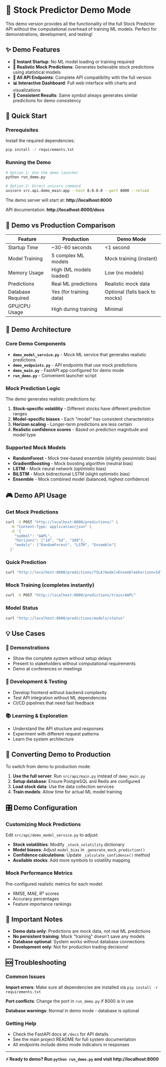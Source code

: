 # 🚀 Stock Predictor Demo Mode

This demo version provides all the functionality of the full Stock Predictor API without the computational overhead of training ML models. Perfect for demonstrations, development, and testing!

## ✨ Demo Features

- **🚀 Instant Startup**: No ML model loading or training required
- **🎯 Realistic Mock Predictions**: Generates believable stock predictions using statistical models
- **🔄 All API Endpoints**: Complete API compatibility with the full version
- **📊 Interactive Dashboard**: Full web interface with charts and visualizations  
- **🎲 Consistent Results**: Same symbol always generates similar predictions for demo consistency

## 🚦 Quick Start

### Prerequisites
Install the required dependencies:
```bash
pip install -r requirements.txt
```

### Running the Demo
```bash
# Option 1: Use the demo launcher
python run_demo.py

# Option 2: Direct uvicorn command  
uvicorn src.api.demo_main:app --host 0.0.0.0 --port 8000 --reload
```

The demo server will start at: **http://localhost:8000**

API documentation: **http://localhost:8000/docs**

## 🎯 Demo vs Production Comparison

| Feature | Production | Demo Mode |
|---------|------------|-----------|
| Startup Time | ~30-60 seconds | <1 second |
| Model Training | 5 complex ML models | Mock training (instant) |
| Memory Usage | High (ML models loaded) | Low (no models) |
| Predictions | Real ML predictions | Realistic mock data |
| Database Required | Yes (for training data) | Optional (falls back to mocks) |
| GPU/CPU Usage | High during training | Minimal |

## 🔧 Demo Architecture

### Core Demo Components

- **`demo_model_service.py`** - Mock ML service that generates realistic predictions
- **`demo_endpoints.py`** - API endpoints that use mock predictions  
- **`demo_main.py`** - FastAPI app configured for demo mode
- **`run_demo.py`** - Convenient launcher script

### Mock Prediction Logic

The demo generates realistic predictions by:

1. **Stock-specific volatility** - Different stocks have different prediction ranges
2. **Model-specific biases** - Each "model" has consistent characteristics
3. **Horizon scaling** - Longer-term predictions are less certain
4. **Realistic confidence scores** - Based on prediction magnitude and model type

### Supported Mock Models

- **RandomForest** - Mock tree-based ensemble (slightly pessimistic bias)
- **GradientBoosting** - Mock boosting algorithm (neutral bias) 
- **LSTM** - Mock neural network (optimistic bias)
- **BiLSTM** - Mock bidirectional LSTM (slight optimistic bias)
- **Ensemble** - Mock combined model (balanced, highest confidence)

## 🎮 Demo API Usage

### Get Mock Predictions
```bash
curl -X POST "http://localhost:8000/predictions/" \
  -H "Content-Type: application/json" \
  -d '{
    "symbol": "AAPL",
    "horizons": ["1d", "5d", "10d"],
    "models": ["RandomForest", "LSTM", "Ensemble"]
  }'
```

### Quick Prediction
```bash
curl "http://localhost:8000/predictions/TSLA?model=Ensemble&horizon=1d"
```

### Mock Training (completes instantly)
```bash
curl -X POST "http://localhost:8000/predictions/train/AAPL"
```

### Model Status
```bash
curl "http://localhost:8000/predictions/models/status"
```

## 💡 Use Cases

### 🎪 Demonstrations
- Show the complete system without setup delays
- Present to stakeholders without computational requirements
- Demo at conferences or meetings

### 🧪 Development & Testing  
- Develop frontend without backend complexity
- Test API integration without ML dependencies
- CI/CD pipelines that need fast feedback

### 📚 Learning & Exploration
- Understand the API structure and responses
- Experiment with different request patterns
- Learn the system architecture

## 🔄 Converting Demo to Production

To switch from demo to production mode:

1. **Use the full server**: Run `src/api/main.py` instead of `demo_main.py`
2. **Setup database**: Ensure PostgreSQL and Redis are configured
3. **Load stock data**: Use the data collection services
4. **Train models**: Allow time for actual ML model training

## 🎛️ Demo Configuration

### Customizing Mock Predictions

Edit `src/api/demo_model_service.py` to adjust:

- **Stock volatilities**: Modify `_stock_volatility` dictionary
- **Model biases**: Adjust `model_bias` in `_generate_mock_prediction()`
- **Confidence calculations**: Update `_calculate_confidence()` method
- **Available stocks**: Add more symbols to volatility mapping

### Mock Performance Metrics

Pre-configured realistic metrics for each model:
- RMSE, MAE, R² scores
- Accuracy percentages  
- Feature importance rankings

## 🚨 Important Notes

- **Demo data only**: Predictions are mock data, not real ML predictions
- **No persistent training**: Mock "training" doesn't save any models
- **Database optional**: System works without database connections
- **Development only**: Not for production trading decisions!

## 🆘 Troubleshooting

### Common Issues

**Import errors**: Make sure all dependencies are installed via `pip install -r requirements.txt`

**Port conflicts**: Change the port in `run_demo.py` if 8000 is in use

**Database warnings**: Normal in demo mode - database is optional

### Getting Help

- Check the FastAPI docs at `/docs` for API details
- See the main project README for full system documentation
- All endpoints include demo mode indicators in responses

---

**⚡ Ready to demo? Run `python run_demo.py` and visit http://localhost:8000**
